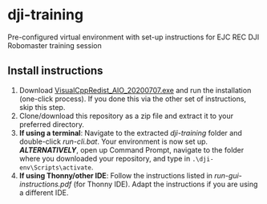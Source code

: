# dji-training
 Pre-configured virtual environment with set-up instructions for EJC REC DJI Robomaster training session

## Install instructions
1.  Download [VisualCppRedist_AIO_20200707.exe](https://github.com/dji-sdk/RoboMaster-SDK/raw/master/VisualCppRedist_AIO_20200707.exe) and run the installation (one-click process). If you done this via the other set of instructions, skip this step.
1.  Clone/download this repository as a zip file and extract it to your preferred directory.
1.  **If using a terminal**:
    Navigate to the extracted *dji-training* folder and double-click *run-cli.bat*. Your environment is now set up. ***ALTERNATIVELY***, open up Command Prompt, navigate to the folder where you downloaded your repository, and type in `.\dji-env\Scripts\activate`.
1.  **If using Thonny/other IDE**:
    Follow the instructions listed in *run-gui-instructions.pdf* (for Thonny IDE). Adapt the instructions if you are using a different IDE.
